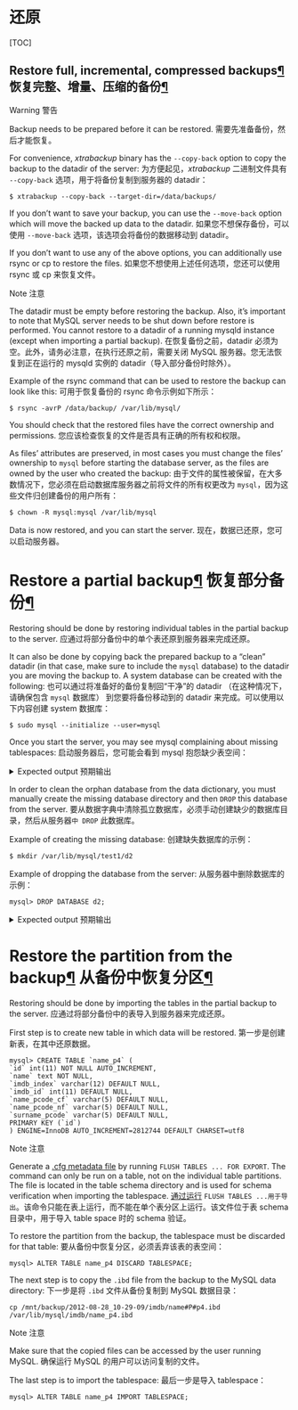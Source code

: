 # 还原

[TOC]

## Restore full, incremental, compressed backups[¶](https://docs.percona.com/percona-xtrabackup/8.4/restore-a-backup.html#restore-full-incremental-compressed-backups) 恢复完整、增量、压缩的备份[¶](https://docs.percona.com/percona-xtrabackup/8.4/restore-a-backup.html#restore-full-incremental-compressed-backups)

Warning 警告

Backup needs to be prepared before it can be restored.
需要先准备备份，然后才能恢复。

For convenience, *xtrabackup* binary has the `--copy-back` option to copy the backup to the datadir of the server:
为方便起见，*xtrabackup* 二进制文件具有 `--copy-back` 选项，用于将备份复制到服务器的 datadir：

```
$ xtrabackup --copy-back --target-dir=/data/backups/
```

If you don’t want to save your backup, you can use the `--move-back` option which will move the backed up data to the datadir.
如果您不想保存备份，可以使用 `--move-back` 选项，该选项会将备份的数据移动到 datadir。

If you don’t want to use any of the above options, you can additionally use rsync or cp to restore the files.
如果您不想使用上述任何选项，您还可以使用 rsync 或 cp 来恢复文件。

Note 注意

The datadir must be empty before restoring the backup. Also, it’s important to note that MySQL server needs to be shut down before restore is  performed. You cannot restore to a datadir of a running mysqld instance  (except when importing a partial backup).
在恢复备份之前，datadir 必须为空。此外，请务必注意，在执行还原之前，需要关闭 MySQL 服务器。您无法恢复到正在运行的 mysqld 实例的 datadir（导入部分备份时除外）。

Example of the rsync command that can be used to restore the backup can look like this:
可用于恢复备份的 rsync 命令示例如下所示：

```
$ rsync -avrP /data/backup/ /var/lib/mysql/
```

You should check that the restored files have the correct ownership and permissions.
您应该检查恢复的文件是否具有正确的所有权和权限。

As files’ attributes are preserved, in most cases you must change the files’ ownership to `mysql` before starting the database server, as the files are owned by the user who created the backup:
由于文件的属性被保留，在大多数情况下，您必须在启动数据库服务器之前将文件的所有权更改为 `mysql`，因为这些文件归创建备份的用户所有：

```
$ chown -R mysql:mysql /var/lib/mysql
```

Data is now restored, and you can start the server.
现在，数据已还原，您可以启动服务器。

# Restore a partial backup[¶](https://docs.percona.com/percona-xtrabackup/8.4/restore-partial-backup.html#restore-a-partial-backup) 恢复部分备份[¶](https://docs.percona.com/percona-xtrabackup/8.4/restore-partial-backup.html#restore-a-partial-backup)

Restoring should be done by restoring individual tables in the partial backup to the server.
应通过将部分备份中的单个表还原到服务器来完成还原。

It can also be done by copying back the prepared backup to a “clean” datadir (in that case, make sure to include the `mysql` database) to the datadir you are moving the backup to. A system database can be created with the following:
也可以通过将准备好的备份复制回“干净”的 datadir （在这种情况下，请确保包含 `mysql` 数据库） 到您要将备份移动到的 datadir 来完成。可以使用以下内容创建 system 数据库：

```
$ sudo mysql --initialize --user=mysql
```

Once you start the server, you may see mysql complaining about missing tablespaces:
启动服务器后，您可能会看到 mysql 抱怨缺少表空间：

<details class="example" data-immersive-translate-walked="0c04cdb8-ba45-45b1-b04a-401b716b6c4c"><summary data-immersive-translate-walked="0c04cdb8-ba45-45b1-b04a-401b716b6c4c" data-immersive-translate-paragraph="1">Expected output<font class="notranslate immersive-translate-target-wrapper" data-immersive-translate-translation-element-mark="1" lang="zh-CN"><font class="notranslate" data-immersive-translate-translation-element-mark="1">&nbsp;</font><font class="notranslate immersive-translate-target-translation-theme-none immersive-translate-target-translation-inline-wrapper-theme-none immersive-translate-target-translation-inline-wrapper" data-immersive-translate-translation-element-mark="1"><font class="notranslate immersive-translate-target-inner immersive-translate-target-translation-theme-none-inner" data-immersive-translate-translation-element-mark="1">预期输出</font></font></font></summary><div class="no-copy highlight" data-immersive-translate-walked="0c04cdb8-ba45-45b1-b04a-401b716b6c4c"><pre><span></span><code tabindex="0"></code></pre></div></details>

In order to clean the orphan database from the data dictionary, you must  manually create the missing database directory and then `DROP` this database from the server.
要从数据字典中清除孤立数据库，必须手动创建缺少的数据库目录，然后从服务器`中 DROP` 此数据库。

Example of creating the missing database:
创建缺失数据库的示例：

```
$ mkdir /var/lib/mysql/test1/d2
```

Example of dropping the database from the server:
从服务器中删除数据库的示例：

```
mysql> DROP DATABASE d2;
```

<details class="example" data-immersive-translate-walked="0c04cdb8-ba45-45b1-b04a-401b716b6c4c"><summary data-immersive-translate-walked="0c04cdb8-ba45-45b1-b04a-401b716b6c4c" data-immersive-translate-paragraph="1">Expected output<font class="notranslate immersive-translate-target-wrapper" data-immersive-translate-translation-element-mark="1" lang="zh-CN"><font class="notranslate" data-immersive-translate-translation-element-mark="1">&nbsp;</font><font class="notranslate immersive-translate-target-translation-theme-none immersive-translate-target-translation-inline-wrapper-theme-none immersive-translate-target-translation-inline-wrapper" data-immersive-translate-translation-element-mark="1"><font class="notranslate immersive-translate-target-inner immersive-translate-target-translation-theme-none-inner" data-immersive-translate-translation-element-mark="1">预期输出</font></font></font></summary><div class="no-copy highlight" data-immersive-translate-walked="0c04cdb8-ba45-45b1-b04a-401b716b6c4c"><pre><span></span><code></code></pre></div></details>

# Restore the partition from the backup[¶](https://docs.percona.com/percona-xtrabackup/8.4/restore-individual-partitions.html#restore-the-partition-from-the-backup) 从备份中恢复分区[¶](https://docs.percona.com/percona-xtrabackup/8.4/restore-individual-partitions.html#restore-the-partition-from-the-backup)

Restoring should be done by importing the tables in the partial backup to the server.
应通过将部分备份中的表导入到服务器来完成还原。

First step is to create new table in which data will be restored.
第一步是创建新表，在其中还原数据。

```
mysql> CREATE TABLE `name_p4` (
`id` int(11) NOT NULL AUTO_INCREMENT,
`name` text NOT NULL,
`imdb_index` varchar(12) DEFAULT NULL,
`imdb_id` int(11) DEFAULT NULL,
`name_pcode_cf` varchar(5) DEFAULT NULL,
`name_pcode_nf` varchar(5) DEFAULT NULL,
`surname_pcode` varchar(5) DEFAULT NULL,
PRIMARY KEY (`id`)
) ENGINE=InnoDB AUTO_INCREMENT=2812744 DEFAULT CHARSET=utf8
```

Note 注意

Generate a [.cfg metadata file](https://dev.mysql.com/doc/refman/8.4/en/innodb-table-import.html) by running `FLUSH TABLES ... FOR EXPORT`. The command can only be run on a table, not on the individual table partitions. The file is located in the table schema directory and is used for schema verification when importing the tablespace. 
[通过运行](https://dev.mysql.com/doc/refman/8.4/en/innodb-table-import.html) `FLUSH TABLES ...用于导出`。该命令只能在表上运行，而不能在单个表分区上运行。该文件位于表 schema 目录中，用于导入 table space 时的 schema 验证。

To restore the partition from the backup, the tablespace must be discarded for that table:
要从备份中恢复分区，必须丢弃该表的表空间：

```
mysql> ALTER TABLE name_p4 DISCARD TABLESPACE;
```

The next step is to copy the `.ibd` file from the backup to the MySQL data directory:
下一步是将 `.ibd` 文件从备份复制到 MySQL 数据目录：

```
cp /mnt/backup/2012-08-28_10-29-09/imdb/name#P#p4.ibd /var/lib/mysql/imdb/name_p4.ibd
```

Note 注意

Make sure that the copied files can be accessed by the user running MySQL. 
确保运行 MySQL 的用户可以访问复制的文件。

The last step is to import the tablespace:
最后一步是导入 tablespace：

```
mysql> ALTER TABLE name_p4 IMPORT TABLESPACE;
```